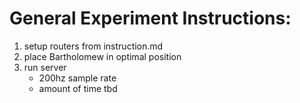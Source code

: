 # General Experiment Instructions:
1. setup routers from instruction.md
2. place Bartholomew in optimal position
3. run server
	- 200hz sample rate
	- amount of time tbd
